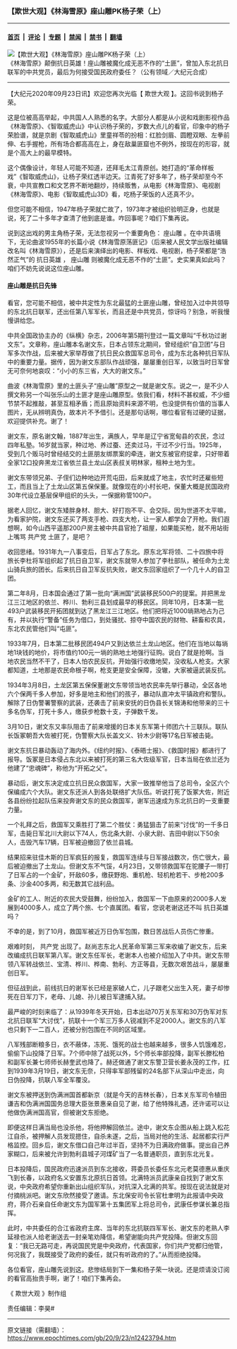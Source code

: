 ### 【欺世大观】《林海雪原》座山雕PK杨子荣（上）

---

#### [首页](../../../..?n12423794) &nbsp;|&nbsp; [评论](../../../../../epoch-comment?n12423794) &nbsp;|&nbsp; [专题](../../../../../epoch-special?n12423794) &nbsp;|&nbsp; [禁闻](../../../../../epoch-news?n12423794) &nbsp;|&nbsp; [禁书](../../../../../books?n12423794) &nbsp;|&nbsp; [翻墙](https://github.com/gfw-breaker/nogfw/blob/master/README.md?n12423794)


<div><img alt="【欺世大观】《林海雪原》座山雕PK杨子荣（上）" class="attachment-djy_600_400 size-djy_600_400 wp-post-image" src="https://i.epochtimes.com/assets/uploads/2020/10/a4cab40dcc41512575a4d0e559470898-600x400.jpg"/>
<div class="caption">
 《林海雪原》颠倒抗日英雄！座山雕被魔化成无恶不作的“土匪”，曾加入东北抗日联军的中共党员，最后为何接受国民政府委任？（公有领域／大纪元合成）
</div></div><hr/><div class="post_content" id="artbody" itemprop="articleBody">
 <!-- article content begin -->
 <p>
  【大纪元2020年09月23日讯】欢迎您再次光临【
  <ok href="https://www.epochtimes.com/gb/tag/%E6%AC%BA%E4%B8%96%E5%A4%A7%E8%A7%82.html">
   欺世大观
  </ok>
  】。这回书说到杨子荣。
 </p>
 <p>
  这是位被高高举起，中共国人人熟悉的名字。大部分人都是从小说和戏剧影视作品《林海雪原》、《智取威虎山》中认识杨子荣的，岁数大点儿的看官，印象中的杨子荣脸谱，就是京剧《智取威虎山》里童祥苓的扮相：红脸剑眉、圆瞪双眼、左拳前伸、右手握枪，所有场合都高高在上，身在敌巢匪窟也不例外，按现在的形容，就是个高大上的最早模特。
 </p>
 <p>
  这个偶像设计，年轻人可能不知道，还拜毛太江青原创。她打造的“革命样板戏”《智取威虎山》，让杨子荣红透半边天。江青死了好多年了，杨子荣却至今不衰，中共宣教口和文艺界不断地翻炒，持续贩售，从电影《林海雪原》、电视剧《林海雪原》、电影《智取威虎山3D》看，吃杨子荣饭的人还真不少。
 </p>
 <p>
  但您可能不相信，1947年杨子荣就亡故了，1973年才被组织验明正身，也就是说，死了二十多年才查清了他到底是谁。咋回事呢？咱们下集再说。
 </p>
 <p>
  <center>
  </center>
  说到这出戏的男主角杨子荣，无法忽视另一个重要角色：
  <ok href="https://www.epochtimes.com/gb/tag/%E5%BA%A7%E5%B1%B1%E9%9B%95.html">
   座山雕
  </ok>
  。在中共语境下，无论曲波1955年的长篇小说《林海雪原荡匪记》（后来被人民文学出版社编辑改名叫《林海雪原》），还是后来演绎出的电影、样板戏、电视剧，杨子荣都是“浩然正气”的
  <ok href="https://www.epochtimes.com/gb/tag/%E6%8A%97%E6%97%A5%E8%8B%B1%E9%9B%84.html">
   抗日英雄
  </ok>
  ，
  <ok href="https://www.epochtimes.com/gb/tag/%E5%BA%A7%E5%B1%B1%E9%9B%95.html">
   座山雕
  </ok>
  则被魔化成无恶不作的“土匪”。史实果真如此吗？咱们不妨先说说这位座山雕。
 </p>
 <h4>
  座山雕是抗日先锋
 </h4>
 <p>
  看官，您可能不相信，被中共定性为东北最猛的土匪座山雕，曾经加入过中共领导的东北抗日联军，还出任第八军军长，而且还是中共党员，惊讶吗？别急，听我慢慢讲给您。
 </p>
 <p>
  中共全国政协主办的《纵横》杂志，2006年第5期刊登过一篇文章叫“千秋功过谢文东”。文章称，座山雕本名谢文东，日本占领东北期间，曾经组织“自卫团”与日军多次作战，后来被大家举荐做了抗日民众救国军总司令，成为东北各种抗日军队中的重要力量。据传，因为谢文东部队作战顽强，屡屡重创日军，以致当时日军曾无可奈何地哀叹：“小小的东三省，大大的谢文东。”
 </p>
 <p>
  曲波《林海雪原》里的土匪头子“座山雕”原型之一就是谢文东。说之一，是不少人撰文称另一个叫张乐山的土匪才是座山雕原型。依我们看，材料不甚权威，不少细节禁不起推敲，甚至互相矛盾；而且原始资料来源不明，也没提供有价值的当事人图片，无从辨明真伪，故本片不予借引。还是那句话啊，哪位看官有过硬的证据，欢迎提供补充。谢了！
 </p>
 <p>
  谢文东，原名谢文翰，1887年出生，满族人，早年是辽宁省宽甸县的农民，念过四年私塾。16岁就当家，种过地、养过蚕、还卖过马，干过不少行当。1925年，受到几个贩马时曾经结交的土匪朋友绑票案的牵连，谢文东被官府捉拿，只好带着全家12口投奔黑龙江省依兰县土龙山区表叔关明林家，租种土地为生。
 </p>
 <p>
  谢文东带领兄弟、子侄们边种地边开荒屯田，后来就成了地主，农忙时还雇些短工，而且当上了土龙山区第五保保董。就像现在的小村长吧，保董大概是民国政府30年代设立基层保甲组织的头头，一保据称管100户。
 </p>
 <p>
  据老人回忆，谢文东矮胖身材、胆大、好打抱不平、会交际。因为世道不太平嘛，为看家护院，谢文东还买了两支手枪、四支大枪，让一家人都学会了开枪。我们遐想啊，如今山西平遥那200户房主被中共县官抢了祖屋，如果能买枪，就不用站街上嘴骂
  <ok href="https://www.epochtimes.com/gb/tag/%E5%85%B1%E4%BA%A7%E5%85%9A.html">
   共产党
  </ok>
  土匪了，是吧？
 </p>
 <p>
  收回思绪。1931年九一八事变后，日军占了东北。原东北军将领、二十四旅中将旅长李杜将军组织起了抗日自卫军，谢文东就带人参加了李杜部队，被任命为土龙山骑兵旅的团长。后来抗日自卫军反抗失败，谢文东回家组织了一个几十人的自卫团。
 </p>
 <p>
  第二年8月，日本国会通过了第一批向“满洲国”武装移民500户的提案。并把黑龙江三江地区的依兰、桦川、勃利三县划成最早的移民区。同年10月，日本第一批493户武装移民开拓团就到达了黑龙江三江地区。他们把将近1000埫熟地占为己有，并以执行“警备”任务为借口，到处骚扰、掠夺中国农民的财物、耕畜和农具，东北农民管他们叫“屯匪”。
 </p>
 <p>
  1933年7月，日本第二批移民团494户又到达依兰土龙山地区。他们在当地以每埫地1块钱的地价，将市值约100元一埫的熟地土地强行征购。说白了就是抢啊。当地农民当然不干了，日本人怕农民反抗，开始强行收缴地契，没收私人枪支。大家都知道，土地那是农民命根子啊，枪支更是安全保障，没辙，大家被逼武装反抗。
 </p>
 <p>
  1934年3月8日，土龙区第五保保董谢文东带领当地农民率先举行暴动，全区各地六个保两千多人参加，好多是地主和他们的孩子，暴动队直冲太平镇政府和警队。解除了日伪警署警察的武装，还袭击了前来安抚的日伪县长关锦涛和他带来的三十多名伪军，打死十多人，缴获步枪数十支，子弹数千发。
 </p>
 <p>
  3月10日，谢文东又率队阻击了前来增援的日本关东军第十师团六十三联队。联队长饭冢朝吾大佐被打死，伪警察大队长盖文义、铃木少尉等17名日军被击毙。
 </p>
 <p>
  谢文东抗日暴动轰动了海内外。《纽约时报》、《泰晤士报》、《救国时报》都进行了报导。饭冢是日本侵占东北以来被打死的第三名大佐级军官，日本当局在依兰还为他建了“忠魂碑”，称他为“开拓之父”。
 </p>
 <p>
  暴动后，谢文东决定成立抗日民众救国军，大家一致推举他当了总司令，全区六个保编成六个大队。谢文东还派人到各处联络扩大队伍。听说打死了饭冢大佐，附近各县纷纷拉起队伍来投奔谢文东的民众救国军，谢军迅速成为东北抗日的一支重要力量。
 </p>
 <p>
  一个礼拜之后，救国军又乘胜打了第二个胜仗：勇猛狙击了前来“讨伐”的一千多日军，击毙日军北川大尉以下74人，伤北条大尉、小泉大尉、吉田中尉以下50余人，击毁汽车17辆，日军被迫撤回了依兰县城。
 </p>
 <p>
  结果招来驻佳木斯的日军疯狂的报复，救国军连续与日军接战数次，伤亡很大，最后被迫撤出了土龙山。但谢文东不气馁，4月23日，又带领救国军在驼腰子一带打了日军占的一个金矿，歼敌60多，缴获野炮、重机枪、轻机枪若干、步枪200多条、沙金400多两，和无数其它战利品。
 </p>
 <p>
  金矿的工人、附近的农民大受鼓舞，纷纷加入，救国军一下由原来的2000多人发展到4000多人，成立了两个旅、七个直属团。看官，您说老谢这还不叫
  <ok href="https://www.epochtimes.com/gb/tag/%E6%8A%97%E6%97%A5%E8%8B%B1%E9%9B%84.html">
   抗日英雄
  </ok>
  吗？
 </p>
 <p>
  不幸的是，到了10月，救国军被近万日伪军包围，数日苦战后人员伤亡惨重。
 </p>
 <p>
  艰难时刻，
  <ok href="https://www.epochtimes.com/gb/tag/%E5%85%B1%E4%BA%A7%E5%85%9A.html">
   共产党
  </ok>
  出现了。赵尚志东北人民革命军第三军来收编了谢文东，后来改编成抗日联军第八军。谢文东任军长，老谢本人也被介绍加入了中共。谢文东带领八军转战依兰、宝清、桦川、桦南、勃利、方正等县，无数次艰苦战斗，屡屡重创日军。
 </p>
 <p>
  但征战到此，前线抗日的谢军长已经是家破人亡，儿子跟老父出生入死，妻子却惨死在日军刀下，老母、儿媳、孙儿被日军逮捕入狱。
 </p>
 <p>
  最严峻的时刻来临了：从1939年冬天开始，日本出动70万关东军和30万伪军对东北抗日联军“大讨伐”，抗联十一个军三万多人锐减到不足2000人。谢文东的八军也只剩下一二百人，还被分别包围在不同的区域里。
 </p>
 <p>
  八军残部断粮多日，衣不蔽体，冻死、饿死的战士也越来越多，很多人饥饿难忍，偷偷下山投降了日军。7个师中除了战死以外，5个师长率部投降，副军长滕松柏和副军长兼七师师长赫奎武也降了。赫还做通了谢文东警卫营长姜永茂的工作，扛到1939年3月19日，谢文东无奈，只得率军部残留的24名部下从深山中走出，向日伪投降，抗联八军全军覆没。
 </p>
 <p>
  谢文东被押送到伪满洲国首都新京（就是今天的吉林长春），日本关东军司令植田谦吉和伪满洲国国务总理大臣张景惠亲自见了谢，给了他特殊礼遇，还许诺可以让他做伪满洲国高官，但被谢文东拒绝。
 </p>
 <p>
  即便这样日满当局也没杀他，将他押解回依兰。途中，谢文东企图从船上跳入松花江自杀，被押解人员发现摁住，自杀未遂，之后，当局对他的生活、起居都实行严格监控。回乡后，谢文东借口自己年过半百，坚持不为日满政府做事。提出自己养家糊口，后来被允许到勃利县城子河煤矿当了一名普通职员，直到东北光复。
 </p>
 <p>
  日本投降后，国民政府迅速派员到东北接收，蒋委员长委任东北元老莫德惠从重庆飞到长春，以政府名义安置东北原抗日首领。北满特派员武康亲自找到了谢文东说，中央政府希望你重新出山组织军队，对抗深入北满的共军。按现在说法就是对付摘桃派吧。谢文东欣然接受了邀请。东北保安司令长官杜聿明为此报请中央政府，蒋介石亲自任命谢文东为国军第十五集团军上将总司令，武康任参谋长兼总指挥。
 </p>
 <p>
  此时，中共委任的合江省政府主席、当年的东北抗联四军军长、谢文东的老熟人李延禄也派人给老谢送去一封亲笔劝降信，希望谢能向共产党投降。但谢文东回复：“我已无路可走，再说国民党是中央政府，代表国家，你们共产党都归他管，何况我了，我既接受了政府的委任，就只有听政府的了。”从而拒绝投降。
 </p>
 <p>
  各位看官，座山雕先说到这。悲惨结局到下一集和杨子荣一块说。还是烦请没订阅的看官高抬贵手啊，谢了！咱们下集再会。
 </p>
 <p>
  《
  <ok href="https://www.epochtimes.com/gb/tag/%E3%80%90%E6%AC%BA%E4%B8%96%E5%A4%A7%E8%A7%80%E3%80%91.html">
   欺世大观
  </ok>
  》制作组
 </p>
 <p>
  责任编辑：李昊#
 </p>
 <!-- article content end -->
 <div id="below_article_ad">
 </div>
</div>


---

原文链接（需翻墙）：https://www.epochtimes.com/gb/20/9/23/n12423794.htm